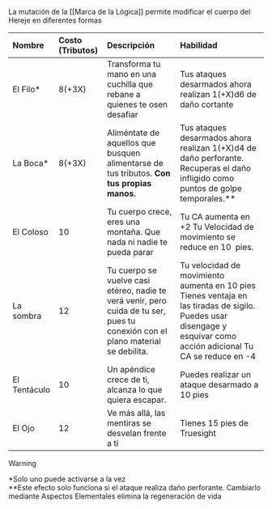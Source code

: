 La mutación de la [[Marca de la Lógica]] permite modificar el cuerpo del Hereje en diferentes formas


| Nombre       | Costo (Tributos) | Descripción                                                                                                                     | Habilidad                                                                                                                                                            |
| :----------- | :--------------- | :------------------------------------------------------------------------------------------------------------------------------ | :------------------------------------------------------------------------------------------------------------------------------------------------------------------- |
| El Filo\*    | 8(+3X)           | Transforma tu mano en una cuchilla que rebane a quienes te osen desafiar                                                        | Tus ataques desarmados ahora realizan 1(+X)d6 de daño cortante                                                                                                       |
| La Boca\*    | 8(+3X)           | Aliméntate de aquellos que busquen alimentarse de tus tributos. **Con tus propias manos.**                                      | Tus ataques desarmados ahora realizan 1(+X)d4 de daño perforante. Recuperas el daño infligido como puntos de golpe temporales.\*\*                                   |
| El Coloso    | 10               | Tu cuerpo crece, eres una montaña. Que nada ni nadie te pueda parar                                                             | Tu CA aumenta en \+2 Tu Velocidad de movimiento se reduce en 10  pies.                                                                                               |
| La sombra    | 12               | Tu cuerpo se vuelve casi etéreo, nadie te verá venir, pero cuida de tu ser, pues tu conexión con el plano material se debilita. | Tu velocidad de movimiento aumenta en 10 pies Tienes ventaja en las tiradas de sigilo. Puedes usar disengage y esquivar como acción adicional Tu CA se reduce en \-4 |
| El Tentáculo | 10               | Un apéndice crece de ti, alcanza lo que quiera escapar.                                                                         | Puedes realizar un ataque desarmado a 10 pies                                                                                                                        |
| El Ojo       | 12               | Ve más allá, las mentiras se desvelan frente a ti                                                                               | Tienes 15 pies de Truesight                                                                                                                                          |
>[!warning]
\*Solo uno puede activarse a la vez  <br>
\*\*Este efecto solo funciona si el ataque realiza daño perforante. Cambiarlo mediante Aspectos Elementales elimina la regeneración de vida

  